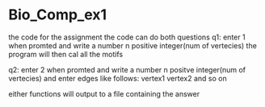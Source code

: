 # Bio_Comp_ex1
the code for the assignment
the code can do both questions 
q1:
enter 1 when promted
and write a number n positive integer(num of vertecies)
the program will then cal all the motifs

q2:
enter 2 when promted 
and write a number n positve integer(num of vertecies)
and enter edges like follows:
vertex1 vertex2
and so on

either functions will output to a file containing the answer
